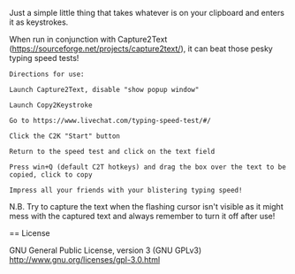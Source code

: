 Just a simple little thing that takes whatever is on your clipboard and enters it as keystrokes.

When run in conjunction with Capture2Text (https://sourceforge.net/projects/capture2text/), it can beat those pesky typing speed tests! 





	Directions for use:

	Launch Capture2Text, disable "show popup window"

	Launch Copy2Keystroke

	Go to https://www.livechat.com/typing-speed-test/#/

	Click the C2K "Start" button

	Return to the speed test and click on the text field 

	Press win+Q (default C2T hotkeys) and drag the box over the text to be copied, click to copy

	Impress all your friends with your blistering typing speed!


N.B. Try to capture the text when the flashing cursor isn't visible as it might mess with the captured text and always remember to turn it off after use!





== License

GNU General Public License, version 3 (GNU GPLv3) http://www.gnu.org/licenses/gpl-3.0.html
